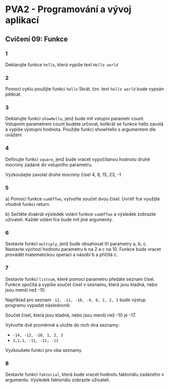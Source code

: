 # PVA2 - Programování a vývoj aplikací
## Cvičení 09: Funkce

### 1
Deklarujte funkce `hello`, která vypíše text `Hello world`

### 2
Pomocí cyklu použijte funkci `hello` 5krát. tzn. text `hello world` bude vypsán pětkrát.

### 3 
Deklarujte funkci `showHello`, jenž bude mít vstupní parametr count. Vstupním parametrem count budete určovat, kolikrát se funkce hello zavolá a vypíše výstupní hodnota. 
Použijte funkci showHello s argumentem dle uvážení

### 4
Definujte funkci `square`, jenž bude vracet vypočítanou hodnotu druhé mocniny zadané do vstupního parametru.

Vyzkoušejte zavolat druhé mocniny čísel 4, 8, 15, 23, -1

### 5
a) Pomocí funkce `sumOfTwo`, vytvořte součet dvou čísel. Uvnitř fce využijte vhodně funkci return.

b) Sečtěte dvakrát výsledek volání funkce `sumOfTwo` a výsledek zobrazte uživateli. Každé volání fce bude mít jiné argumenty.


### 6
Sestavte funkci `multiply`, jenž bude obsahovat tři parametry a, b, c. Nastavte výchozí hodnotu parametru b na 2 a c na 10. Funkce bude vracet provádět matematickou operaci a násobí b a přičítá c.


### 7
Sestavte funkci `listsum`, které pomocí parametru předáte seznam čísel. Funkce spočítá a vypíše součet čísel v seznamu, která jsou kladná, nebo jsou menší než -10.

Například pro seznam `-12, -11, -10, -9, 0, 1, 2, 3` bude výstup programu vypadat následovně:

Součet čísel, která jsou kladná, nebo jsou menší než -10 je -17.

Vytvořte dvě proměnné a uložte do nich dva seznamy:
* `-14, -12, -10, 1, 2, 3`
* `1,1,1, -11, -11, -11`

Vyzkoušete funkci pro oba seznamy.

### 8
Sestavte funkci `faktorial`, která bude vracet hodnotu faktoriálu zadaného v argumentu. Výsledek faktoriálu zobrazte uživateli.
